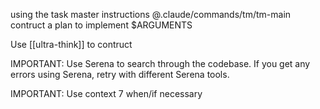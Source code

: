 using the task master instructions @.claude/commands/tm/tm-main contruct a plan to implement $ARGUMENTS


Use [[ultra-think]] to contruct


IMPORTANT: Use Serena to search through the codebase. If you get any errors using Serena, retry with different
Serena tools.

IMPORTANT: Use context 7 when/if necessary
